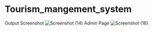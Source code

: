 # Tourism_mangement_system
Output Screenshot
![Screenshot (14)](https://github.com/user-attachments/assets/821c591e-eda9-4da3-a844-a40dc49c2b64)
Admin Page
![Screenshot (16)](https://github.com/user-attachments/assets/757ca241-ca08-4aa7-856e-33decc819d97)
